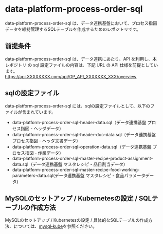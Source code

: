# data-platform-process-order-sql

data-platform-process-order-sql は、データ連携基盤において、プロセス指図データを維持管理するSQLテーブルを作成するためのレポジトリです。 

## 前提条件  
data-platform-process-order-sql は、データ連携にあたり、API を利用し、本レポジトリ の sql 設定ファイルの内容は、下記 URL の API 仕様を前提としています。  
https://api.XXXXXXXX.com/api/OP_API_XXXXXXX_XXX/overview  

## sqlの設定ファイル

data-platform-process-order-sql には、sqlの設定ファイルとして、以下のファイルが含まれています。  

* data-platform-process-order-sql-header-data.sql（データ連携基盤 プロセス指図 - ヘッダデータ）
* data-platform-process-order-sql-header-doc-data.sql（データ連携基盤 プロセス指図 - ヘッダ文書データ）
* data-platform-process-order-sql-operation-data.sql（データ連携基盤 プロセス指図 - 作業データ）
* data-platform-process-order-sql-master-recipe-product-assignment-data.sql（データ連携基盤 マスタレシピ - 品目割当データ）
* data-platform-process-order-sql-master-recipe-food-working-parameters-data.sql(データ連携基盤 マスタレシピ - 食品パラメータデータ)


## MySQLのセットアップ / Kubernetesの設定 / SQLテーブルの作成方法

MySQLのセットアップ / Kubernetesの設定 / 具体的なSQLテーブルの作成方法、については、[mysql-kube](https://github.com/latonaio/mysql-kube)を参照ください。

